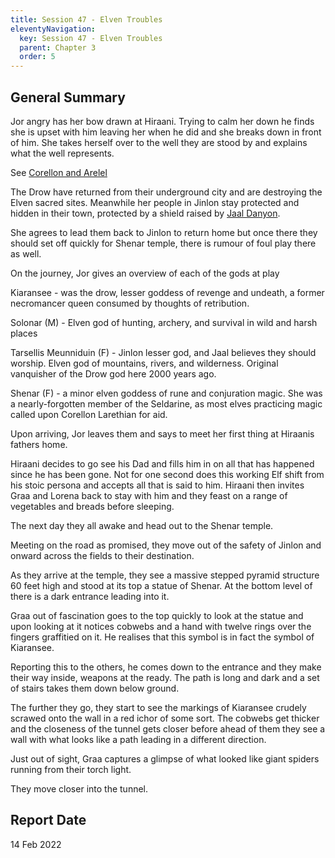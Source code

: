 ```yaml
---
title: Session 47 - Elven Troubles
eleventyNavigation:
  key: Session 47 - Elven Troubles
  parent: Chapter 3
  order: 5
---
```


## General Summary

Jor angry has her bow drawn at Hiraani. Trying to calm her down he finds she is upset with him leaving her when he did and she breaks down in front of him. She takes herself over to the well they are stood by and explains what the well represents.  

 See [Corellon and Arelel](/w/vlendir-drusslegend/a/corellon-and-arelel-article)

 The Drow have returned from their underground city and are destroying the Elven sacred sites. Meanwhile her people in Jinlon stay protected and hidden in their town, protected by a shield raised by [Jaal Danyon](/w/vlendir-drusslegend/a/jaal-danyon-person).  

 She agrees to lead them back to Jinlon to return home but once there they should set off quickly for Shenar temple, there is rumour of foul play there as well.  

 On the journey, Jor gives an overview of each of the gods at play  

 Kiaransee - was the drow, lesser goddess of revenge and undeath, a former necromancer queen consumed by thoughts of retribution.  

 Solonar (M) - Elven god of hunting, archery, and survival in wild and harsh places  

 Tarsellis Meunniduin (F) - Jinlon lesser god, and Jaal believes they should worship. Elven god of mountains, rivers, and wilderness. Original vanquisher of the Drow god here 2000 years ago.  

 Shenar (F) - a minor elven goddess of rune and conjuration magic. She was a nearly-forgotten member of the Seldarine, as most elves practicing magic called upon Corellon Larethian for aid.  

 Upon arriving, Jor leaves them and says to meet her first thing at Hiraanis fathers home.  

 Hiraani decides to go see his Dad and fills him in on all that has happened since he has been gone. Not for one second does this working Elf shift from his stoic persona and accepts all that is said to him. Hiraani then invites Graa and Lorena back to stay with him and they feast on a range of vegetables and breads before sleeping.  

 The next day they all awake and head out to the Shenar temple.  

 Meeting on the road as promised, they move out of the safety of Jinlon and onward across the fields to their destination.  

 As they arrive at the temple, they see a massive stepped pyramid structure 60 feet high and stood at its top a statue of Shenar. At the bottom level of there is a dark entrance leading into it.  

 Graa out of fascination goes to the top quickly to look at the statue and upon looking at it notices cobwebs and a hand with twelve rings over the fingers graffitied on it. He realises that this symbol is in fact the symbol of Kiaransee.  

 Reporting this to the others, he comes down to the entrance and they make their way inside, weapons at the ready. The path is long and dark and a set of stairs takes them down below ground.  

 The further they go, they start to see the markings of Kiaransee crudely scrawed onto the wall in a red ichor of some sort. The cobwebs get thicker and the closeness of the tunnel gets closer before ahead of them they see a wall with what looks like a path leading in a different direction.  

 Just out of sight, Graa captures a glimpse of what looked like giant spiders running from their torch light.  

 They move closer into the tunnel.

## Report Date

14 Feb 2022
